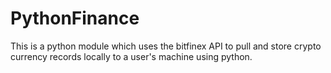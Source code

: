# PythonFinance
This is a python module which uses the bitfinex API to pull and store crypto currency records locally to a user's machine using python.

